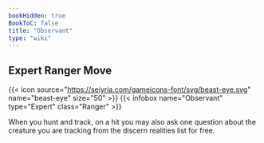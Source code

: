 ```yaml
---
bookHidden: true
BookToC: false
title: "Observant"
type: "wiki"
---
```

## Expert Ranger Move
{{< icon source="https://seiyria.com/gameicons-font/svg/beast-eye.svg" name="beast-eye" size="50" >}}
{{< infobox name="Observant" type="Expert" class="Ranger" >}}

When you hunt and track, on a hit you may also ask one question about the creature you are tracking from the discern realities list for free.